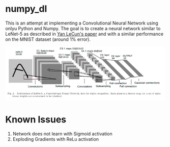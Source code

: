 # numpy_dl

This is an attempt at implementing a Convolutional Neural Network using onlyu Python and Numpy. The goal is to create a neural network similar to LeNet-5 as described in [Yan LeCun's paper](http://vision.stanford.edu/cs598_spring07/papers/Lecun98.pdf) and with a similar performance on the MNIST dataset (around 1% error).


![LeNet](/imgs/LeNet_architecture.png)

# Known Issues

1. Network does not learn with Sigmoid activation
2. Exploding Gradients with ReLu activation

